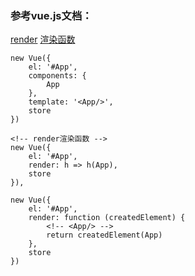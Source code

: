 ### 参考vue.js文档：
[render](https://cn.vuejs.org/v2/api/#render)
[渲染函数](https://cn.vuejs.org/v2/guide/render-function.html)

```
new Vue({
    el: '#App',
    components: {
        App
    },
    template: '<App/>',
    store
})

<!-- render渲染函数 -->
new Vue({
    el: '#App',
    render: h => h(App),
    store
}),

new Vue({
    el: '#App',
    render: function (createdElement) {
        <!-- <App/> -->
        return createdElement(App)
    },
    store
})
```